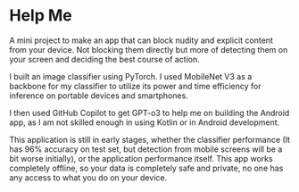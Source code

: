 # Help Me
A mini project to make an app that can block nudity and explicit content from your device. Not blocking them directly but more of detecting them on your screen and deciding the best course of action.  

I built an image classifier using PyTorch. I used MobileNet V3 as a backbone for my classifier to utilize its power and time efficiency for inference on portable devices and smartphones.  

I then used GitHub Copilot to get GPT-o3 to help me on building the Android app, as I am not skilled enough in using Kotlin or in Android development.

This application is still in early stages, whether the classifier performance (It has 96% accuracy on test set, but detection from mobile screens will be a bit worse initially), or the application performance itself.
This app works completely offline, so your data is completely safe and private, no one has any access to what you do on your device.

